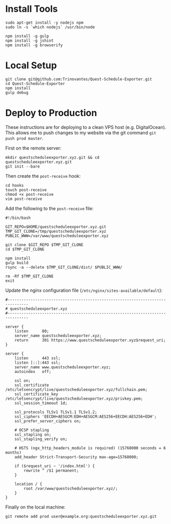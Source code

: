 # Install Tools

```
sudo apt-get install -y nodejs npm
sudo ln -s `which nodejs` /usr/bin/node

npm install -g gulp
npm install -g jshint
npm install -g browserify
```

# Local Setup


```
git clone git@github.com:Trinovantes/Quest-Schedule-Exporter.git
cd Quest-Schedule-Exporter
npm install
gulp debug
```

# Deploy to Production

These instructions are for deploying to a clean VPS host (e.g. DigitalOcean). This allows me to push changes to my website via the git command `git push prod master`.

First on the remote server:
```
mkdir questscheduleexporter.xyz.git && cd questscheduleexporter.xyz.git
git init --bare
```

Then create the `post-receive` hook:
```
cd hooks
touch post-receive
chmod +x post-receive
vim post-receive
```

Add the following to the `post-receive` file:
```
#!/bin/bash

GIT_REPO=$HOME/questscheduleexporter.xyz.git
TMP_GIT_CLONE=/tmp/questscheduleexporter.xyz
PUBLIC_WWW=/var/www/questscheduleexporter.xyz

git clone $GIT_REPO $TMP_GIT_CLONE
cd $TMP_GIT_CLONE

npm install
gulp build
rsync -a --delete $TMP_GIT_CLONE/dist/ $PUBLIC_WWW/

rm -Rf $TMP_GIT_CLONE
exit
```

Update the nginx configuration file (`/etc/nginx/sites-available/default`):
```
#-------------------------------------------------------------------------------
# questscheduleexporter.xyz
#-------------------------------------------------------------------------------

server {
    listen      80;
    server_name questscheduleexporter.xyz;
    return      301 https://www.questscheduleexporter.xyz$request_uri;
}

server {
    listen      443 ssl;
    listen [::]:443 ssl;
    server_name www.questscheduleexporter.xyz;
    autoindex   off;

    ssl on;
    ssl_certificate /etc/letsencrypt/live/questscheduleexporter.xyz/fullchain.pem;
    ssl_certificate_key /etc/letsencrypt/live/questscheduleexporter.xyz/privkey.pem;
    ssl_session_timeout 1d;

    ssl_protocols TLSv1 TLSv1.1 TLSv1.2;
    ssl_ciphers 'EECDH+AESGCM:EDH+AESGCM:AES256+EECDH:AES256+EDH';
    ssl_prefer_server_ciphers on;

    # OCSP stapling
    ssl_stapling on;
    ssl_stapling_verify on;

    # HSTS (ngx_http_headers_module is required) (15768000 seconds = 6 months)
    add_header Strict-Transport-Security max-age=15768000;

    if ($request_uri ~ '/index.html') {
        rewrite ^ /$1 permanent;
    }

    location / {
        root /var/www/questscheduleexporter.xyz/;
    }
}
```

Finally on the local machine:
```
git remote add prod user@example.org:questscheduleexporter.xyz.git
```
